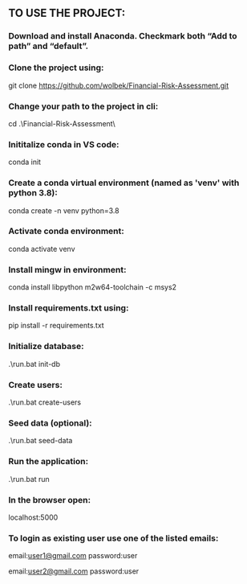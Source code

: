 ## TO USE THE PROJECT:

### Download and install Anaconda. Checkmark both “Add to path” and “default”.

### Clone the project using:
git clone https://github.com/wolbek/Financial-Risk-Assessment.git

### Change your path to the project in cli:
cd .\Financial-Risk-Assessment\

### Inititalize conda in VS code:
conda init

### Create a conda virtual environment (named as 'venv' with python 3.8):
conda create -n venv python=3.8

### Activate conda environment:
conda activate venv

### Install mingw in environment:
conda install libpython m2w64-toolchain -c msys2

### Install requirements.txt using:
pip install -r requirements.txt

### Initialize database:  
.\run.bat init-db

### Create users:  
.\run.bat create-users

### Seed data (optional):   
.\run.bat seed-data

### Run the application:   
.\run.bat run

### In the browser open:
localhost:5000

### To login as existing user use one of the listed emails:

email:user1@gmail.com
password:user

email:user2@gmail.com
password:user